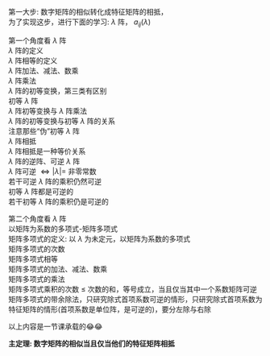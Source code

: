 第一大步: 数字矩阵的相似转化成特征矩阵的相抵，  
为了实现这步，进行下面的学习: $\lambda$ 阵， $a_{ij}(\lambda)$  
  
第一个角度看 $\lambda$ 阵  
$\lambda$ 阵的定义  
$\lambda$ 阵相等的定义  
$\lambda$ 阵加法、减法、数乘  
$\lambda$ 阵乘法  
$\lambda$ 阵的初等变换，第三类有区别  
初等 $\lambda$ 阵  
$\lambda$ 阵初等变换与 $\lambda$ 阵乘法  
$\lambda$ 阵的初等变换与初等 $\lambda$ 阵的关系  
注意那些“伪”初等 $\lambda$ 阵  
$\lambda$ 阵相抵  
$\lambda$ 阵相抵是一种等价关系  
$\lambda$ 阵的逆阵、可逆 $\lambda$ 阵  
$\lambda$ 阵可逆 $\iff|\lambda|=$ 非零常数  
若干可逆 $\lambda$ 阵的乘积仍然可逆  
初等 $\lambda$ 阵都是可逆的  
若干初等 $\lambda$ 阵的乘积仍是可逆的  
  
第二个角度看 $\lambda$ 阵  
以矩阵为系数的多项式-矩阵多项式  
矩阵多项式的定义: 以 $\lambda$ 为未定元，以矩阵为系数的多项式  
矩阵多项式的次数  
矩阵多项式相等  
矩阵多项式的加法、减法、数乘  
矩阵多项式的乘法  
矩阵多项式乘积的次数 $\leq$ 次数的和，等号成立，当且仅当其中一个系数矩阵可逆  
矩阵多项式的带余除法，只研究除式首项系数可逆的情形，只研究除式首项系数为特征矩阵的情形(首项系数是单位阵，是可逆的)，要分左除与右除  
  
以上内容是一节课承载的😂😂  
  
**主定理: 数字矩阵的相似当且仅当他们的特征矩阵相抵**  
